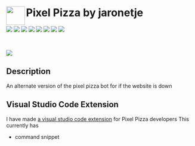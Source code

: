 <img align="left" width="50px" src="https://user-images.githubusercontent.com/60853956/97776540-4c446980-1b69-11eb-9fdc-98b4ab65be6b.png"> Pixel Pizza by jaronetje
===

![](https://img.shields.io/github/issues/jaronetje/PixelPizza?color=green&style=plastic) ![](https://img.shields.io/github/issues-closed/jaronetje/PixelPizza?color=red&style=plastic) ![](https://img.shields.io/github/languages/top/jaronetje/PixelPizza?color=yellow&style=plastic) ![](https://img.shields.io/github/package-json/v/jaronetje/PixelPizza/PixelPizzaAlternate?label=version&style=plastic) ![](https://img.shields.io/github/contributors/jaronetje/PixelPizza?style=plastic) ![](https://img.shields.io/github/last-commit/jaronetje/PixelPizza/PixelPizzaAlternate?style=plastic) ![](https://img.shields.io/github/package-json/keywords/jaronetje/PixelPizza?style=plastic) ![](https://img.shields.io/github/package-json/author/jaronetje/PixelPizza?style=plastic&color=red)

<br />

[![](https://img.shields.io/discord/709698572035162143?label=Discord%20Chat)](https://www.discord.com/invite/MzbsFPe)

Description
---
An alternate version of the pixel pizza bot for if the website is down

Visual Studio Code Extension
---
I have made [a visual studio code extension](https://marketplace.visualstudio.com/items?itemName=PixelPizza.pixel-pizza-snippets) for Pixel Pizza developers
This currently has
* command snippet

